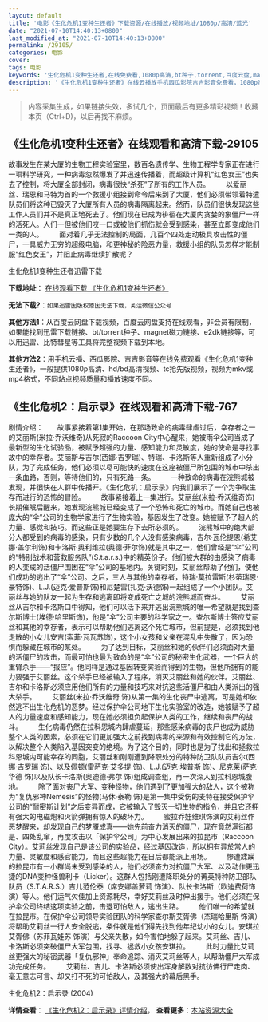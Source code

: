 ```yaml
---
layout: default
title: '电影《生化危机1变种生还者》下载资源/在线播放/视频地址/1080p/高清/蓝光'
date: "2021-07-10T14:40:13+0800"
last_modified_at: "2021-07-10T14:40:13+0800"
permalink: /29105/
categories: 电影
cover:
tags: 电影
keywords: '生化危机1变种生还者,在线免费看,1080p高清,bt种子,torrent,百度云盘,magnet,磁力链,迅雷下载资源'
description: '《生化危机1变种生还者》在线云播放手机西瓜影院吉吉影音免费看，1080p高清bd/hd未删减完整版和tc抢先枪版，mkv/mp4格式，附带bt/torrent种子、magnet/磁力链、百度云盘、网盘资源迅雷下载链接'
---
```


>内容采集生成，如果链接失效，多试几个，页面最后有更多精彩视频！收藏本页（Ctrl+D)，以后再找不麻烦。


## 《生化危机1变种生还者》在线观看和高清下载-29105

故事发生在某大厦的生物工程实验室里，数百名遗传学、生物工程学专家正在进行一项科学研究，一种病毒忽然爆发了并迅速传播着，而超级计算机“红色女王”也失去了控制，将大厦全部封闭，病毒很快&ldquo;杀死&rdquo;了所有的工作人员。 　　以爱丽丝、瑞恩和马特为首的一个救援小组接到命令后来到了大厦，他们必须带领着特遣队员们将这种已毁灭了大厦所有人员的病毒隔离起来。然而，队员们很快发现这些工作人员们并不是真正地死去了。他们现在已成为徘徊在大厦内贪婪的象僵尸一样的活死人。人们一但被他们咬一口或被他们抓伤就会受到感染，甚至立即变成他们一类的人。 　　面对着几乎无法控制的局面，几百个四处走动极具攻击性的僵尸，一具威力无穷的超级电脑，和更神秘的险恶力量，救援小组的队员怎样才能制服“红色女王”，并阻止病毒继续扩散呢？


生化危机1变种生还者迅雷下载

**下载地址**： [在线观看下载 《生化危机1变种生还者》](https://www.993dy.com//vod-detail-id-19467.html) 


**无法下载?**：`如果迅雷因版权原因无法下载，关注微信公众号 `

**其他方法1**：从百度云网盘下载视频，百度云网盘支持在线观看，非会员有限制，如果能找到迅雷下载链接、bt/torrent种子、magnet磁力链接、e2dk链接等，可以用迅雷、比特彗星等工具将完整视频下载到本地。

**其他方法2**：用手机云播、西瓜影院、吉吉影音等在线免费观看《生化危机1变种生还者》，一般提供1080p高清、hd/bd高清视频、tc抢先版视频，视频为mkv或mp4格式，不同站点视频质量和播放速度不同。


## 《生化危机2：启示录》在线观看和高清下载-767

剧情介绍：　　故事紧接着第1集开始，在那场致命的病毒肆虐过后，幸存者之一的艾丽斯(米拉·乔沃维奇)从死寂的Raccoon City中心醒来，她被雨伞公司当成了最新型的生化试验品，被赋予超强的力量、感知能力和灵敏度，她的使命是寻找事故中的幸存者。艾丽斯与吉尔(西娜·吉罗瑞)、特瑞、卡洛斯等人重新组成了小分队，为了完成任务，他们必须以尽可能快的速度在这座被僵尸所包围的城市中杀出一条血路，否则，等待他们的，只有死路一条。   　　一种致命的病毒在浣熊城被发现，并很快在人群中传播开。《生化危机：启示录》向我们展示了一个为争取生存而进行的恐怖的冒险。   　　故事紧接着上一集进行。艾丽丝(米拉·乔沃维奇饰)长期催眠后醒来，她发现浣熊城已经变成了一个恐怖和死亡的城市。而她自己也被庞大的“伞”公司的生物学家进行了生物实验，基因发生了改变。她被赋予了超人的力量、感觉和技巧。而这些正是她要生存下去所必须的。   　　浣熊城中的绝大部分人都受到的病毒的感染，只有少数的几个人没有感染病毒，吉尔·瓦伦提恩(希艾娜·盖尔利饰)和卡洛斯·奥利维拉(奥德·菲尔饰)就是其中之一，他们曾经是“伞”公司的“特别战术和营救服务队”(S.t.a.r.s.)中的精英份子。他们被大群的由感染了病毒的人变成的活僵尸围困在“伞”公司的基地内。关键时刻，艾丽丝帮助了他们，使他们成功的逃出了“伞”公司。之后，三人与其他的幸存者，特瑞·莫拉雷斯(杉蒂瑞恩·豪特饰)、L.J.(迈克·爱普斯饰)和尼楚雷(扎克·沃德饰)一起组成了一个小团队。艾丽丝与她的队友一起为生存和逃离即将变成死亡之城的浣熊城而奋斗。   　　艾丽丝从吉尔和卡洛斯口中得知，他们可以活下来并逃出浣熊城的唯一希望就是找到查尔斯博士(埃德·哈里斯饰)，他是“伞”公司主要的科学家之一。查尔斯博士答应艾丽丝和其他的幸存者，表示可以帮助他们逃离这个死亡城市，但前提是，必须找到他走散的小女儿安吉(索菲·瓦瓦苏饰)，这个小女孩和父亲在混乱中失散了，因为恐惧而躲藏在城市的某处。   　　为了达到目标，艾丽丝和她的伙伴们必须面对大量的活僵尸的攻击，而最可怕也最为致命的是“伞”公司的秘密生化武器，一个巨大的重臂杀手——“报应”。他同样是通过基因转变实验而得到的生物，但他所拥有的能力要强于艾丽丝。这个杀手已经被输入了程序，消灭艾丽丝和她的伙伴。艾丽丝、吉尔和卡洛斯必须应用他们所有的力量和技巧来对抗这些活僵尸和由人类派出的强大杀手。   　　艾丽丝(米拉·乔沃维奇 饰)从第一集的生化丧尸中逃离，可是她却依然逃不出生化危机的恶梦。经过保护伞公司地下生化实验室的改造，她被赋予了超人的力量速度和感知能力，现在她必须担负起保护人类的工作，继续和丧尸的战斗。   　　生化病毒仍然在拉科恩城内肆虐蔓延，那些感染病毒的丧尸也成为威胁整个人类的因素，必须在它们更加强大之前找到病毒的来源和有效控制它的方法，以解决整个人类陷入基因突变的绝境。为了这个目的，同时也是为了找出和拯救拉科恩城内可能幸存的同胞，艾丽丝和刚刚遭到降职处分的特种防卫队队员吉尔(西娜·吉罗瑞 饰)、以及佩顿(雷萨克·艾多提 饰)、L.J.(迈克·埃普斯 饰)、尼克莱(萨克·华德 饰)以及队长卡洛斯(奥迪德·弗尔 饰)组成调查组，再一次深入到拉科恩城腹地。   　　除了面对丧尸大军、变种怪物，他们遇到了更加强大的敌人，这个被称为“复仇邪神Nemesis”的怪物(马休·泰勒 饰)是第一集中受伤的麦特在接受保护伞公司的“耐密斯计划”之后变异而成，它被输入了毁灭一切生物的指令，并且它还拥有强大的电磁炮和火箭弹拥有惊人的破坏力。   　　蜜拉乔娃维琪饰演的艾莉丝作恶梦醒来，却发现自己的梦魇成真——她先前奋力消灭的僵尸，现在竟然满街都是、四处乱窜，再度攻击以「保护伞公司」为中心发展出来的拉昆市（Raccoon City）。艾莉丝发现自己是该公司的实验品，经过基因改造，所以拥有异於常人的力量、灵敏度和感官能力，而且这些超能力在日后都能派上用场。   　　惨遭蹂躏的拉昆市有一小群尚未受到感染的人，他们必须奋力对抗僵尸大军、以及动作更迅捷的DNA变种怪兽利卡（Licker）。这群人包括刚遭降职处分的菁英特种防卫部队队员（S.T.A.R.S.）吉儿范伦泰（席安娜盖萝莉 饰演）、队长卡洛斯（欧迪费荷饰演）等人。他们运气欠佳加上资源耗尽，幸好艾莉丝及时伸出援手。他们必须在保护伞公司终结这项实验之前，击退可怕敌人，逃出生路。   　　他们唯一的希望就在拉昆市。在保护伞公司领导实验团队的科学家查尔斯艾胥佛（杰瑞哈里斯 饰演）将帮助艾莉丝一行人安全脱逃，条件就是他们得先找到他年纪幼小的女儿。安琪拉艾胥佛（苏菲瓦娃苏 饰演）与父亲失散，如今害怕地躲了起来。艾莉丝、吉儿、卡洛斯必须突破僵尸大军包围，找寻、拯救小女孩安琪拉。   　　此时力量比艾莉丝更强大的秘密武器「复仇邪神」奉命追踪、消灭艾莉丝等人，以帮助僵尸大军成功完成任务。   　　艾莉丝、吉儿、卡洛斯必须使出浑身解数对抗彷佛行尸走肉、毫无意志可言、却又打不死的可怕敌人，及其强大的幕后黑手。


生化危机2：启示录 (2004)

**详情查看**： [《生化危机2：启示录》详情介绍](/movie/767/)， **查看更多**：[本站资源大全](/movie/t/all/)

